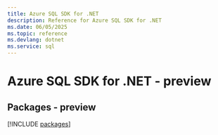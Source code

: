 ```yaml
---
title: Azure SQL SDK for .NET
description: Reference for Azure SQL SDK for .NET
ms.date: 06/05/2025
ms.topic: reference
ms.devlang: dotnet
ms.service: sql
---
```

# Azure SQL SDK for .NET - preview
## Packages - preview
[!INCLUDE [packages](sql-index.md)]